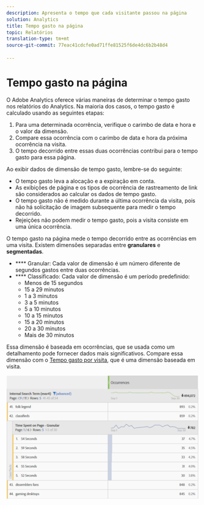 ```yaml
---
description: Apresenta o tempo que cada visitante passou na página
solution: Analytics
title: Tempo gasto na página
topic: Relatórios
translation-type: tm+mt
source-git-commit: 77eac41cdcfe0ad71ffe81525f6de4dc6b2b48d4

---
```



# Tempo gasto na página

O Adobe Analytics oferece várias maneiras de determinar o tempo gasto nos relatórios do Analytics. Na maioria dos casos, o tempo gasto é calculado usando as seguintes etapas:

1. Para uma determinada ocorrência, verifique o carimbo de data e hora e o valor da dimensão.
2. Compare essa ocorrência com o carimbo de data e hora da próxima ocorrência na visita.
3. O tempo decorrido entre essas duas ocorrências contribui para o tempo gasto para essa página.

Ao exibir dados de dimensão de tempo gasto, lembre-se do seguinte:

* O tempo gasto leva a alocação e a expiração em conta.
* As exibições de página e os tipos de ocorrência de rastreamento de link são considerados ao calcular os dados de tempo gasto.
* O tempo gasto não é medido durante a última ocorrência da visita, pois não há solicitação de imagem subsequente para medir o tempo decorrido.
* Rejeições não podem medir o tempo gasto, pois a visita consiste em uma única ocorrência.

O tempo gasto na página mede o tempo decorrido entre as ocorrências em uma visita. Existem dimensões separadas entre **granulares** e **segmentadas**.

* **** Granular: Cada valor de dimensão é um número diferente de segundos gastos entre duas ocorrências.
* **** Classificado: Cada valor de dimensão é um período predefinido:
   * Menos de 15 segundos
   * 15 a 29 minutos
   * 1 a 3 minutos
   * 3 a 5 minutos
   * 5 a 10 minutos
   * 10 a 15 minutos
   * 15 a 20 minutos
   * 20 a 30 minutos
   * Mais de 30 minutos

Essa dimensão é baseada em ocorrências, que se usada como um detalhamento pode fornecer dados mais significativos. Compare essa dimensão com o [Tempo gasto por visita](reports-time-spent-per-visit.md), que é uma dimensão baseada em visita.

![Tempo gasto](assets/time-spent1.png)
